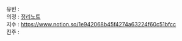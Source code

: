유빈 :      
의정 : [정리노트](https://weak-meteoroid-883.notion.site/Kotlin-Study-1-e2d57e21c670481cbdd575641dabbc22)     
지수 : https://www.notion.so/1e942068b45f4274a63224f60c51bfcc    
진주 :        
